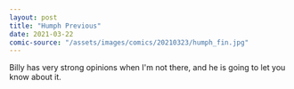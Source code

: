 ```yaml
---
layout: post
title: "Humph Previous"
date: 2021-03-22
comic-source: "/assets/images/comics/20210323/humph_fin.jpg"
---
```


Billy has very strong opinions when I'm not there, and he is going to let you know about it.

